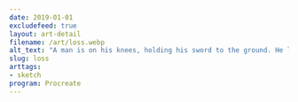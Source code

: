 ```yaml
---
date: 2019-01-01
excludefeed: true
layout: art-detail
filename: /art/loss.webp
alt_text: "A man is on his knees, holding his sword to the ground. He looks worried, as he stares down a sword pointed at him."
slug: loss
arttags:
- sketch
program: Procreate
---
```

